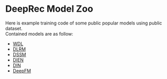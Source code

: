 # DeepRec Model Zoo

Here is example training code of some public popular models using public dataset.   
Contained models are as follow:
- [WDL](WDL/README.md)
- [DLRM](DLRM/README.md)
- [DSSM](DSSM/README.md)
- [DIEN](DIEN/README.md)
- [DIN](DIN/README.md)
- [DeepFM](DeepFM/README.md)